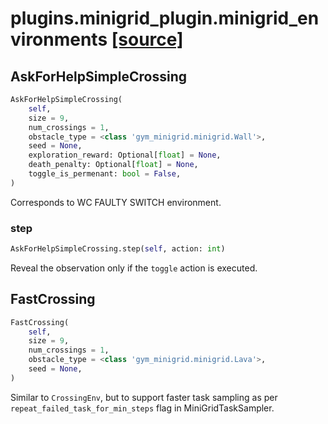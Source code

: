 # plugins.minigrid_plugin.minigrid_environments [[source]](https://github.com/allenai/embodied-rl/tree/master/plugins/minigrid_plugin/minigrid_environments.py)

## AskForHelpSimpleCrossing
```python
AskForHelpSimpleCrossing(
    self,
    size = 9,
    num_crossings = 1,
    obstacle_type = <class 'gym_minigrid.minigrid.Wall'>,
    seed = None,
    exploration_reward: Optional[float] = None,
    death_penalty: Optional[float] = None,
    toggle_is_permenant: bool = False,
)
```
Corresponds to WC FAULTY SWITCH environment.
### step
```python
AskForHelpSimpleCrossing.step(self, action: int)
```
Reveal the observation only if the `toggle` action is executed.
## FastCrossing
```python
FastCrossing(
    self,
    size = 9,
    num_crossings = 1,
    obstacle_type = <class 'gym_minigrid.minigrid.Lava'>,
    seed = None,
)
```
Similar to `CrossingEnv`, but to support faster task sampling as per
`repeat_failed_task_for_min_steps` flag in MiniGridTaskSampler.
